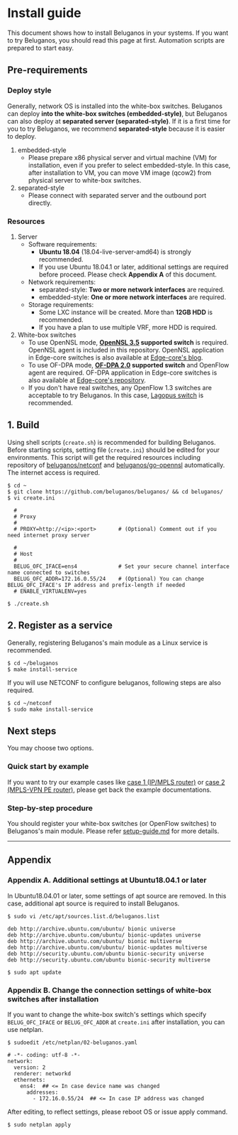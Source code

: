 # Install guide
This document shows how to install Beluganos in your systems. If you want to try Beluganos, you should read this page at first. Automation scripts are prepared to start easy.

## Pre-requirements

### Deploy style

Generally, network OS is installed into the white-box switches. Beluganos can deploy **into the white-box switches (embedded-style)**, but Beluganos can also deploy at **separated server (separated-style)**. If it is a first time for you to try Beluganos, we recommend **separated-style** because it is easier to deploy. 

1. embedded-style
	- Please prepare x86 physical server and virtual machine (VM) for installation, even if you prefer to select embedded-style. In this case, after installation to VM, you can move VM image (qcow2) from physical server to white-box switches.
2. separated-style
	- Please connect with separated server and the outbound port directly.

### Resources


1. Server
	- Software requirements:
		- **Ubuntu 18.04** (18.04-live-server-amd64) is strongly recommended.
	    - If you use Ubuntu 18.04.1 or later, additional settings are required before proceed. Please check **Appendix A** of this document.
	- Network requirements:
		- separated-style: **Two or more network interfaces** are required.
		- embedded-style: **One or more network interfaces** are required.
	- Storage requirements:
		- Some LXC instance will be created. More than **12GB HDD** is recommended.
		- If you have a plan to use multiple VRF, more HDD is required.
1. White-box switches
	- To use OpenNSL mode, **[OpenNSL 3.5](https://github.com/Broadcom-Switch/OpenNSL) supported switch** is required. OpenNSL agent is included in this repository. OpenNSL application in Edge-core switches is also available at [Edge-core's blog](https://support.edge-core.com/hc/en-us/sections/360002115754-OpenNSL).
	- To use OF-DPA mode, **[OF-DPA 2.0](https://github.com/Broadcom-Switch/of-dpa/) supported switch** and OpenFlow agent are required. OF-DPA application in Edge-core switches is also available at [Edge-core's repository](https://github.com/edge-core/beluganos-forwarding-app).
	- If you don't have real switches, any OpenFlow 1.3 switches are acceptable to try Beluganos. In this case, [Lagopus switch](http://www.lagopus.org/) is recommended.

## 1. Build
Using shell scripts (`create.sh`) is recommended for building Beluganos. Before starting scripts, setting file (`create.ini`) should be edited for your environments. This script will get the required resources including repository of [beluganos/netconf](https://github.com/beluganos/netconf) and [beluganos/go-opennsl](https://github.com/beluganos/go-opennsl) automatically. The internet access is required.

```
$ cd ~
$ git clone https://github.com/beluganos/beluganos/ && cd beluganos/
$ vi create.ini

  #
  # Proxy
  #
  # PROXY=http://<ip>:<port>       # (Optional) Comment out if you need internet proxy server

  #
  # Host
  #
  BELUG_OFC_IFACE=ens4             # Set your secure channel interface name connected to switches
  BELUG_OFC_ADDR=172.16.0.55/24    # (Optional) You can change BELUG_OFC_IFACE's IP address and prefix-length if needed
  # ENABLE_VIRTUALENV=yes

$ ./create.sh
```

## 2. Register as a service

Generally, registering Beluganos's main module as a Linux service is recommended.

```
$ cd ~/beluganos
$ make install-service
```

If you will use NETCONF to configure beluganos, following steps are also required.

```
$ cd ~/netconf
$ sudo make install-service
```

## Next steps

You may choose two options.

### Quick start by example
If you want to try our example cases like [case 1 (IP/MPLS router)](example/case1/case1.md) or [case 2 (MPLS-VPN PE router)](example/case2/case2.md), please get back the example documentations.

### Step-by-step procedure
You should register your white-box switches (or OpenFlow switches) to Beluganos's main module. Please refer [setup-guide.md](setup-guide.md) for more details.


---

## Appendix
### Appendix A. Additional settings at Ubuntu18.04.1 or later

In Ubuntu18.04.01 or later, some settings of apt source are removed. In this case, additional apt source is required to install Beluganos.

```
$ sudo vi /etc/apt/sources.list.d/beluganos.list

deb http://archive.ubuntu.com/ubuntu/ bionic universe
deb http://archive.ubuntu.com/ubuntu/ bionic-updates universe
deb http://archive.ubuntu.com/ubuntu/ bionic multiverse
deb http://archive.ubuntu.com/ubuntu/ bionic-updates multiverse
deb http://security.ubuntu.com/ubuntu bionic-security universe
deb http://security.ubuntu.com/ubuntu bionic-security multiverse

$ sudo apt update
```

### Appendix B. Change the connection settings of white-box switches after installation

If you want to change the white-box switch's settings which specify `BELUG_OFC_IFACE` or `BELUG_OFC_ADDR` at `create.ini` after installation, you can use netplan.

```
$ sudoedit /etc/netplan/02-beluganos.yaml

# -*- coding: utf-8 -*-
network:
  version: 2
  renderer: networkd
  ethernets:
    ens4:  ## <= In case device name was changed
      addresses:
        - 172.16.0.55/24  ## <= In case IP address was changed

```

After editing, to reflect settings, please reboot OS or issue apply command.

```
$ sudo netplan apply
```
